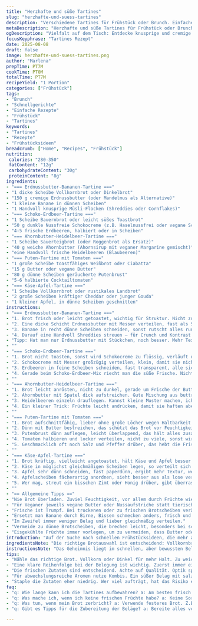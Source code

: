 ```yaml
---
title: "Herzhafte und süße Tartines"
slug: "herzhafte-und-suess-tartines"
description: "Verschiedene Tartines für Frühstück oder Brunch. Einfache Zutaten, schneller Zusammenbau, kein Backen. Kombinationen aus Butter, Aufstrichen, frischem Obst und Fleisch. Fokus auf Texturen und frische Aromen. Variationen ohne Nüsse oder Eier. Lust auf knusprige, weiche, fruchtige oder salzige Elemente. Praktisch, schnell, ohne große Vorbereitung. Kleine Tipps zu Brotwahl, Ersatzstoffen und Vermeidung von Fehlkombinationen. Jede Tartine anders, manche sommerlich, andere deftig. Leicht veränderbar, jeweils ca. 5 Minuten Zubereitungszeit. Perfekt, wenn es schnell gehen muss und Lust auf kleine Geschmacksexplosionen ohne viel Aufwand besteht."
metaDescription: "Herzhafte und süße Tartines für Frühstück oder Brunch mit einfachen Zutaten. Erlebe knackige Texturen und frische Aromen in wenig Zeit"
ogDescription: "Vielfalt auf dem Tisch: Entdecke knusprige und cremige Tartines für jeden Geschmack. Ideal für schnelles Frühstück oder Brunch mit Freunden"
focusKeyphrase: "Tartines Rezept"
date: 2025-08-08
draft: false
image: herzhafte-und-suess-tartines.png
author: "Marlena"
prepTime: PT7M
cookTime: PT0M
totalTime: PT7M
recipeYield: "1 Portion"
categories: ["Frühstück"]
tags:
- "Brunch"
- "Schnellgerichte"
- "Einfache Rezepte"
- "Frühstück"
- "Tartines"
keywords:
- "Tartines"
- "Rezepte"
- "Frühstücksideen"
breadcrumb: ["Home", "Recipes", "Frühstück"]
nutrition: 
 calories: "280-350"
 fatContent: "12g"
 carbohydrateContent: "30g"
 proteinContent: "8g"
ingredients:
- "=== Erdnussbutter-Bananen-Tartine ==="
- "1 dicke Scheibe Vollkornbrot oder Dinkelbrot"
- "150 g cremige Erdnussbutter (oder Mandelmus als Alternative)"
- "1 kleine Banane in dünnen Scheiben"
- "1 Handvoll knusprige Müsli-Flocken (Shreddies oder Cornflakes)"
- "=== Schoko-Erdbeer-Tartine ==="
- "1 Scheibe Bauernbrot oder leicht süßes Toastbrot"
- "50 g dunkle Nussfreie Schokocreme (z.B. Haselnussfrei oder vegane Schokolade)"
- "4-5 frische Erdbeeren, halbiert oder in Scheiben"
- "=== Ahornbutter-Heidelbeer-Tartine ==="
- "1 Scheibe Sauerteigbrot (oder Roggenbrot als Ersatz)"
- "40 g weiche Ahornbutter (Ahornsirup mit veganer Margarine gemischt)"
- "eine Handvoll frische Heidelbeeren (Blaubeeren)"
- "=== Puten-Tartine mit Tomaten ==="
- "1 große Scheibe toastfähiges Weißbrot oder Ciabatta"
- "15 g Butter oder vegane Butter"
- "80 g dünne Scheiben geräucherte Putenbrust"
- "5-6 halbierte Cocktailtomaten"
- "=== Käse-Apfel-Tartine ==="
- "1 Scheibe Vollkornbrot oder rustikales Landbrot"
- "2 große Scheiben kräftiger Cheddar oder junger Gouda"
- "1 kleiner Apfel, in dünne Scheiben geschnitten"
instructions:
- "=== Erdnussbutter-Bananen-Tartine ==="
- "1. Brot frisch oder leicht getoastet, wichtig für Struktur. Nicht zu hart, sonst zerbröselt beim Belegen."
- "2. Eine dicke Schicht Erdnussbutter mit Messer verteilen, fast als Schutz gegen Feuchtigkeit von Banane."
- "3. Banane in recht dünne Scheiben schneiden, sonst rutscht alles runter. Gleichmäßig verteilen."
- "4. Darauf eine Handvoll Shreddies streuen – für Crunch und Kontrast. Wer keine Shreddies hat, kann auch Cornflakes oder Granola nehmen."
- "Tipp: Hat man nur Erdnussbutter mit Stückchen, noch besser. Mehr Textur, knackt zwischen den Zähnen."
- ""
- "=== Schoko-Erdbeer-Tartine ==="
- "1. Brot nicht toasten, sonst wird Schokocreme zu flüssig, verläuft unkontrolliert."
- "2. Schokocreme mit Messer großzügig verteilen, klein, damit sie nicht bricht, feine Schicht ist besser als zu dick."
- "3. Erdbeeren in feine Scheiben schneiden, fast transparent, alle sichtbar platzieren. Schön unregelmäßig, keine Perfektion."
- "4. Gerade beim Schoko-Erdbeer-Mix riecht man die süße Frische. Nicht zu lange liegen lassen, sonst wird das Brot matschig."
- ""
- "=== Ahornbutter-Heidelbeer-Tartine ==="
- "1. Brot leicht anrösten, nicht zu dunkel, gerade um Frische der Butter zu erhöhen."
- "2. Ahornbutter mit Spatel dick aufstreichen. Gute Mischung aus buttrig und süß – Ersatzvorschlag: vegane Butter mit Honig oder Ahornsirup."
- "3. Heidelbeeren einzeln drauflegen. Kannst kleine Muster machen, ich male oft Kreise oder Linien."
- "4. Ein kleiner Trick: Früchte leicht andrücken, damit sie haften aber nicht zerplatzen."
- ""
- "=== Puten-Tartine mit Tomaten ==="
- "1. Brot aufschnittfähig, lieber ohne große Löcher wegen Haltbarkeit der Tomatenscheiben."
- "2. Dünn mit Butter bestreichen, das schützt das Brot vor Feuchtigkeit."
- "3. Putenbrust dünn auflegen, leicht überlappend, das hält alles zusammen."
- "4. Tomaten halbieren und locker verteilen, nicht zu viele, sonst wird die Tartine rutschig."
- "5. Geschmacklich oft noch Salz und Pfeffer drüber, das hebt die Frische der Tomaten hervor."
- ""
- "=== Käse-Apfel-Tartine ==="
- "1. Brot kräftig, vielleicht angetoastet, hält Käse und Apfel besser."
- "2. Käse in möglichst gleichmäßigen Scheiben legen, so verteilt sich der Geschmack."
- "3. Apfel sehr dünn schneiden, fast paperdünn, ergibt mehr Textur, weniger Feuchtigkeit auf dem Brot."
- "4. Apfelscheiben fächerartig anordnen, sieht besser aus als lose verteilt."
- "5. Wer mag, streut ein bisschen Zimt oder Honig drüber, gibt überraschende Kombination."
- ""
- "== Allgemeine Tipps =="
- "Nie Brot überladen. Zuviel Feuchtigkeit, vor allem durch Früchte wie Beeren und Tomaten, macht das Brot schnell matschig."
- "Für Veganer jeweils vegane Butter oder Nussaufstriche statt tierischer Produkte verwenden."
- "Frische ist Trumpf. Bei trockenen oder zu frischen Brotscheiben verändere Toastzeit und -technik."
- "Ersetzt man Banane durch Birne, Bissen schmecken anders, frisch und saftig."
- "Im Zweifel immer weniger Belag und lieber gleichmäßig verteilen."
- "Vermeide zu dünne Brotscheiben, die brechen leicht, besonders bei schwereren Belägen wie Käse oder Pute."
- "Eisgekühlte Früchte immer vorlegen, um zu vermeiden, dass Butter oder Aufstrich schmelzen und verrutschen."
introduction: "Auf der Suche nach schnellen Frühstücksideen, die mehr als nur Butter auf Brot sind? Kleine Tartines bringen Abwechslung ohne Aufwand. Die Kombination aus knackigen, cremigen, fruchtigen und salzigen Komponenten sorgt für angenehme Überraschungen im Mund. Frühe Erfahrungen zeigen: Das richtige Brot und Belagabfolge beeinflussen stark Geschmack und Textur. Gerne experimentiere ich mit Ahornbutter statt normaler Butter, was dem Ganzen eine feine, süßliche Note verleiht. Auch die Müsli-Streusel auf der Erdnussbutter lassen das Frühstück morgens knacksen – ein bewusstes Aha-Erlebnis. Jeder Belag erzählt eine eigene kleine Geschichte zwischen Knusprigkeit, Süße und Frische – alles in wenigen Minuten gemacht."
ingredientsNote: "Die richtige Brotauswahl ist entscheidend: Vollkornbrot bringt kräftigen Geschmack und Stabilität, während Bauern- oder Weißbrot zarter sind und schneller durchweichen. Bei Frischkäse oder Butter als Unterlage schütze das Brot von Feuchtigkeit und verhindere matschige Stellen. Erdnussbutter ersetzt Mandel- oder Cashewmus, für Allergiker unverzichtbar. Statt Erdbeeren gehen auch Himbeeren oder Brombeeren, je nach Saison. Wer keinen Cheddar hat, nimmt Gouda oder milden Bergkäse. Tomaten am besten frisch, saftig und fest, weil sie sonst zuviel Saft verlieren. Alternativ kannst du vegane Butter oder Margarine nehmen, besonders bei der Ahornbutter-Tartine. Müsli-Crunch gibt Textur; notfalls kleingehackte Nüsse oder Samen als Ersatz. Banane kann mit Birne getauscht werden für weniger Süße."
instructionsNote: "Das Geheimnis liegt im schnellen, aber bewussten Belag-Aufbau. Brot soll nie zu heiß sein, sonst verflüssigt sich die Butter oder Aufstriche zu stark. Achte auf die Konsistenz der Zutaten. Weiche Banane rutscht eher ab, daher dünn schneiden und gleichmäßig verstreuen. Frische Erdbeeren nur kurz vor dem Verzehr auflegen, weil sie Feuchtigkeit abgeben. Beim Käse-Apfel-Mix wichtig, den Apfel sehr dünn zu schneiden, sonst dominiert er den Geschmack. Bei Puten-Tartine Tomaten nicht zu dick, um Rutschen zu vermeiden. Beim Verteilen Aufstriche ganz Rand bis Rand verstreichen, sonst trocknet der Rand aus. Nutrientechnisch bleibt alles leicht; vertrackt wird's nur bei zu dickem Belag. Backerfahrung zeigt: Weniger ist oft mehr, um den Eigengeschmack jeder Zutat zu wahren."
tips:
- "Wähle das richtige Brot. Vollkorn oder Dinkel für mehr Halt. Zu weiches Brot macht's matschig. Bauernbrot oder Ciabatta hält die Struktur. Frisch oder leicht toasten,. Lass es etwas abkühlen. Und achte auf die Auswahl der Beläge"
- "Eine klare Reihenfolge bei der Belegung ist wichtig. Zuerst immer einen Aufstrich. Schützt vor Feuchtigkeit. Egal ob Butter, Erdnussbutter oder Marmelade. Dann erst Auflage wie Obst oder Käse. Weniger ist manchmal mehr. Besser gleichmäßig, als Überladung"
- "Die frischen Zutaten sind entscheidend. Achte auf Qualität. Optik spielt auch eine Rolle. Farbige Früchte machen den visuellen Reiz. Beeren sollten knackig sein. Wenn du Tomaten nimmst, schneide sie nicht zu dick. Zu viel Saft ist nicht ideal. Manchmal hilft ein gutes Tuch"
- "Für abwechslungsreiche Aromen nutze Kombis. Ein süßer Belag mit salzigem gibt interessante Kontraste. Überraschende Geschmackserlebnisse. Ahornbutter und Käse zum Beispiel. Mehrere Schichten bringen Fülle, aber sorge dafür, dass es harmonisch bleibt und nicht überladen wird"
- "Staple die Zutaten eher niedrig. Wer viel aufträgt, hat das Risiko eines Matsches. Vor allem bei frischem Obst. Erdbeeren oder Heidelbeeren geben viel Saft. Am besten erst kurz vorm Servieren auflegen. Achte auf den richtigen Zeitpunkt, wenn es um Farben und Frische geht"
faq:
- "q: Wie lange kann ich die Tartines aufbewahren? a: Am besten frisch genießen. Aber du kannst sie max. 1-2 Stunden im Kühlschrank lagern. Mit Folie abdecken. Wenn sie lange stehen, wird das Brot matschig. Alternativ erst kurz vor dem Servieren belegen. Das hält die Frische."
- "q: Was mache ich, wenn ich keine frischen Früchte habe? a: Keine Sorge, mach dir Gedanken. Du kannst Trockenfrüchte oder Konfitüre nehmen. Wenn das nicht geht, Nutze ein Aufstrich aus Fruchtmark. Ansonsten vielleicht Müsli oder Nüsse oben drauf. Es gibt Alternativen."
- "q: Was tun, wenn mein Brot zerbricht? a: Verwende festeres Brot. Z.B. Vollkorn- oder Roggenbrot. Für schwerere Beläge wie Käse am besten. Wenn du nicht möchtest, dass es bricht, schneide die Scheiben vorher ordentlich. Dicke Scheiben halten besser. Außerdem nicht zu dünn schneiden"
- "q: Gibt es Tipps für die Zubereitung der Beläge? a: Bereite alles vorher vor. Die Sachen sollten griffbereit sein. Abwechslung kommt durch verschiedene Texturen. Die Reihenfolge beim Belegen macht einen großen Unterschied. Und achte darauf,. die Aufstriche gleichmäßig zu verteilen, um das Brot zu stabilisieren."

---
```

